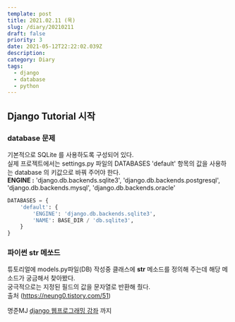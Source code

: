 ```yaml
---
template: post
title: 2021.02.11 (목)
slug: /diary/20210211
draft: false
priority: 3
date: 2021-05-12T22:22:02.039Z
description:
category: Diary
tags:
  - django
  - database
  - python
---
```


## Django Tutorial 시작

### database 문제

기본적으로 SQLite 를 사용하도록 구성되어 있다.  
실제 프로젝트에서는 settings.py 파일의 DATABASES 'default' 항목의 값을 사용하는 database 의 키값으로 바꿔 주어야 한다.  
**ENGINE :** 'django.db.backends.sqlite3', 'django.db.backends.postgresql',
'django.db.backends.mysql', 'django.db.backends.oracle'

```python
DATABASES = {
    'default': {
        'ENGINE': 'django.db.backends.sqlite3',
        'NAME': BASE_DIR / 'db.sqlite3',
    }
}
```

### 파이썬 str 메쏘드

튜토리얼에 models.py파일(DB) 작성중 클래스에 **str** 메소드를 정의해 주는데 해당 메소드가 궁금해서 찾아봤다.  
궁극적으로는 지정된 필드의 값을 문자열로 반환해 줬다.  
출처 (https://neung0.tistory.com/51)

명준MJ [django 웹프로그래밍 강좌](https://www.youtube.com/watch?v=-Nmtakm70Ro&list=PLi4xPOplIq7d1vDdLBAvS5PmQR-p6KwUz&index=4) 까지
